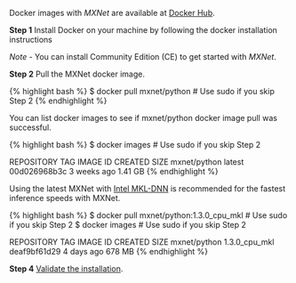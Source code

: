 Docker images with *MXNet* are available at [Docker Hub](https://hub.docker.com/r/mxnet/).

**Step 1** Install Docker on your machine by following the docker installation instructions

*Note* - You can install Community Edition (CE) to get started with *MXNet*.

**Step 2** Pull the MXNet docker image.

{% highlight bash %}
$ docker pull mxnet/python # Use sudo if you skip Step 2
{% endhighlight %}

You can list docker images to see if mxnet/python docker image pull was successful.

{% highlight bash %}
$ docker images # Use sudo if you skip Step 2

REPOSITORY TAG IMAGE ID CREATED SIZE
mxnet/python latest 00d026968b3c 3 weeks ago 1.41 GB
{% endhighlight %}

Using the latest MXNet with [Intel MKL-DNN](https://github.com/intel/mkl-dnn) is
recommended for the
fastest inference speeds with MXNet.

{% highlight bash %}
$ docker pull mxnet/python:1.3.0_cpu_mkl # Use sudo if you skip Step 2
$ docker images # Use sudo if you skip Step 2

REPOSITORY TAG IMAGE ID CREATED SIZE
mxnet/python 1.3.0_cpu_mkl deaf9bf61d29 4 days ago 678 MB
{% endhighlight %}

**Step 4** <a href="/get_started/validate_mxnet.html">Validate the installation</a>.